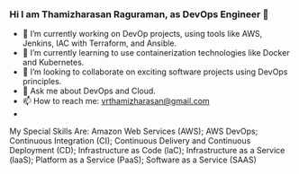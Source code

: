 ### Hi I am Thamizharasan Raguraman, as DevOps Engineer  👋

<!--
**vrthamizharasan/vrthamizharasan** is a ✨ _special_ ✨ repository because its `README.md` (this file) appears on your GitHub profile.

Here are some ideas to get you started:

- 🔭 I’m currently working on 
- 🌱 I’m currently learning ...
- 👯 I’m looking to collaborate on ...
- 🤔 I’m looking for help with ...
- 💬 Ask me about ...
- 📫 How to reach me: ...
- 😄 Pronouns: ...
- ⚡ Fun fact: ...
-->

- 🔭 I’m currently working on DevOp projects, using tools like AWS, Jenkins, IAC with Terraform, and Ansible.
- 🌱 I’m currently learning to use containerization technologies like Docker and Kubernetes.
- 👯 I’m looking to collaborate on exciting software projects using DevOps principles.
- 💬 Ask me about DevOps and Cloud.
- 📫 How to reach me: vrthamizharasan@gmail.com
-
My Special Skills Are:
Amazon Web Services (AWS);
AWS DevOps;
Continuous Integration (CI);
Continuous Delivery and Continuous Deployment (CD);
Infrastructure as Code (laC); Infrastructure as a Service (laaS);
Platform as a Service (PaaS);
Software as a Service (SAAS)
